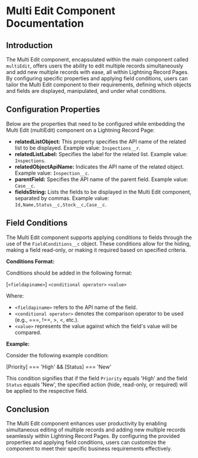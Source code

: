 # Multi Edit Component Documentation

## Introduction
The Multi Edit component, encapsulated within the main component called `multiEdit`, offers users the ability to edit multiple records simultaneously and add new multiple records with ease, all within Lightning Record Pages. By configuring specific properties and applying field conditions, users can tailor the Multi Edit component to their requirements, defining which objects and fields are displayed, manipulated, and under what conditions.

## Configuration Properties
Below are the properties that need to be configured while embedding the Multi Edit (multiEdit) component on a Lightning Record Page:

- **relatedListObject:** This property specifies the API name of the related list to be displayed. Example value: `Inspections__r`.
- **relatedListLabel:** Specifies the label for the related list. Example value: `Inspections`.
- **relatedObjectApiName:** Indicates the API name of the related object. Example value: `Inspection__c`.
- **parentField:** Specifies the API name of the parent field. Example value: `Case__c`.
- **fieldsString:** Lists the fields to be displayed in the Multi Edit component, separated by commas. Example value: `Id,Name,Status__c,Stock__c,Case__c`.

## Field Conditions
The Multi Edit component supports applying conditions to fields through the use of the `FieldConditions__c` object. These conditions allow for the hiding, making a field read-only, or making it required based on specified criteria.

**Conditions Format:**

Conditions should be added in the following format:

[`<fieldapiname>`] `<conditional operator>` `<value>`


Where:
- `<fieldapiname>` refers to the API name of the field.
- `<conditional operator>` denotes the comparison operator to be used (e.g., ===, !==, >, <, etc.).
- `<value>` represents the value against which the field's value will be compared.

**Example:**

Consider the following example condition:

[Priority] === 'High' && [Status] === 'New'


This condition signifies that if the field `Priority` equals 'High' and the field `Status` equals 'New', the specified action (hide, read-only, or required) will be applied to the respective field.

## Conclusion
The Multi Edit component enhances user productivity by enabling simultaneous editing of multiple records and adding new multiple records seamlessly within Lightning Record Pages. By configuring the provided properties and applying field conditions, users can customize the component to meet their specific business requirements effectively.
